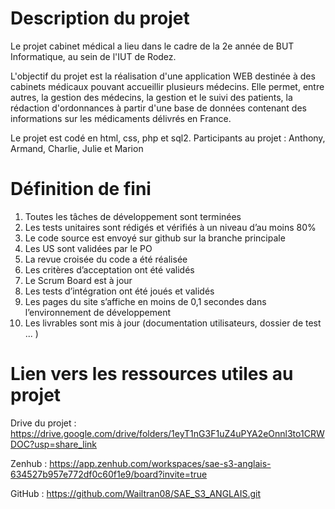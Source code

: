 # Description du projet
Le projet cabinet médical a lieu dans le cadre de la 2e année de BUT Informatique, au sein de l'IUT de Rodez.

L'objectif du projet est la réalisation d'une application WEB destinée à des cabinets médicaux pouvant accueillir plusieurs médecins. 
Elle permet, entre autres, la gestion des médecins, la gestion et le suivi des patients, la rédaction d'ordonnances à partir d'une base de données contenant des informations sur les médicaments délivrés en France.

Le projet est codé en html, css, php et sql2.
Participants au projet : Anthony, Armand, Charlie, Julie et Marion

# Définition de fini

1. Toutes les tâches de développement sont terminées
2. Les tests unitaires sont rédigés et vérifiés à un niveau d’au moins 80%
3. Le code source est envoyé sur github sur la branche principale
4. Les US sont validées par le PO
5. La revue croisée du code a été réalisée
6. Les critères d’acceptation ont été validés
7. Le Scrum Board est à jour
8. Les tests d’intégration ont été joués et validés 
9. Les pages du site s’affiche en moins de 0,1 secondes dans l’environnement de développement
10. Les livrables sont mis à jour (documentation utilisateurs, dossier de test ... )

# Lien vers les ressources utiles au projet

Drive du projet : https://drive.google.com/drive/folders/1eyT1nG3F1uZ4uPYA2eOnnl3to1CRWDOC?usp=share_link

Zenhub : https://app.zenhub.com/workspaces/sae-s3-anglais-634527b957e772df0c60f1e9/board?invite=true

GitHub : https://github.com/Wailtran08/SAE_S3_ANGLAIS.git
